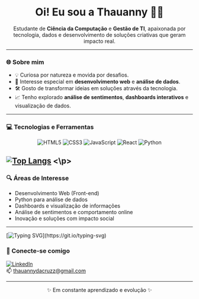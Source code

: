 <h1 align="center">Oi! Eu sou a Thauanny 👩‍💻</h1>

<p align="center">
  Estudante de <strong>Ciência da Computação</strong> e <strong>Gestão de TI</strong>, apaixonada por tecnologia, dados e desenvolvimento de soluções criativas que geram impacto real.
</p>

---

### 🌐 Sobre mim

- 💡 Curiosa por natureza e movida por desafios.
- 🧠 Interesse especial em **desenvolvimento web** e **análise de dados**.
- 🛠️ Gosto de transformar ideias em soluções através da tecnologia.
- 📈 Tenho explorado **análise de sentimentos**, **dashboards interativos** e visualização de dados.

---

### 💻 Tecnologias e Ferramentas

<div align="center">

![HTML5](https://img.shields.io/badge/HTML5-E34F26?style=for-the-badge&logo=html5&logoColor=white)
![CSS3](https://img.shields.io/badge/Tailwind_CSS-38B2AC?style=for-the-badge&logo=tailwind-css&logoColor=white)
![JavaScript](https://img.shields.io/badge/JavaScript-F7DF1E?style=for-the-badge&logo=javascript&logoColor=black)
![React](https://img.shields.io/badge/React-20232A?style=for-the-badge&logo=react&logoColor=61DAFB)
![Python](https://img.shields.io/badge/Python-3776AB?style=for-the-badge&logo=python&logoColor=white)

</div>

<p align="center">

[![Top Langs](https://github-readme-stats.vercel.app/api/top-langs/?username=ThauannydaCruzz&layout=compact&theme=tokyonight)](https://github.com/anuraghazra/github-readme-stats)
<\p>
---

### 🔍 Áreas de Interesse

- Desenvolvimento Web (Front-end)
- Python para análise de dados
- Dashboards e visualização de informações
- Análise de sentimentos e comportamento online
- Inovação e soluções com impacto social

---

[![Typing SVG](https://readme-typing-svg.herokuapp.com?font=Schibsted+Grotesk&size=18&pause=1000&color=BF7800&width=435&lines=%E2%9A%A0%EF%B8%8F+C%C3%B3digo+em+constante+evolu%C3%A7%C3%A3o+(assim+como+eu).)](https://git.io/typing-svg)

### 🤝 Conecte-se comigo

[![LinkedIn](https://img.shields.io/badge/LinkedIn-0077B5?style=flat&logo=linkedin&logoColor=white)](www.linkedin.com/in/thauannydacruz)  
📫 thauannydacruzz@gmail.com

---

<p align="center">✨ Em constante aprendizado e evolução ✨</p>
